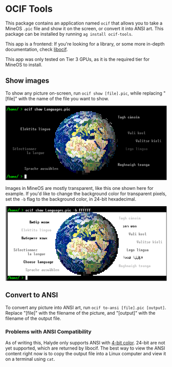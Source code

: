 # OCIF Tools
This package contains an application named `ocif` that allows you to take a MineOS `.pic` file and show it on the screen, or convert it into ANSI art.
This package can be installed by running `ag install ocif-tools`.

This app is a frontend: If you're looking for a library, or some more in-depth documentation, check [libocif](../libocif/README.md).

This app was only tested on Tier 3 GPUs, as it is the required tier for MineOS to install.

## Show images
To show any picture on-screen, run `ocif show [file].pic`, while replacing "[file]" with the name of the file you want to show.

![](images/show.png)

Images in MineOS are mostly transparent, like this one shown here for example. If you'd like to change the background color for transparent pixels, set the `-b` flag to the background color, in 24-bit hexadecimal.

![](images/show-white.png)

## Convert to ANSI
To convert any picture into ANSI art, run `ocif to-ansi [file].pic [output]`. Replace "[file]" with the filename of the picture, and "[output]" with the filename of the output file.

### Problems with ANSI Compatibility
As of writing this, Halyde only supports ANSI with [4-bit color](https://cerulean-blue.gitbook.io/halyde-docs/libraries-and-apis/ansi-compatibility#colors). 24-bit are not yet supported, which are returned by libocif. The best way to view the ANSI content right now is to copy the output file into a Linux computer and view it on a terminal using `cat`.